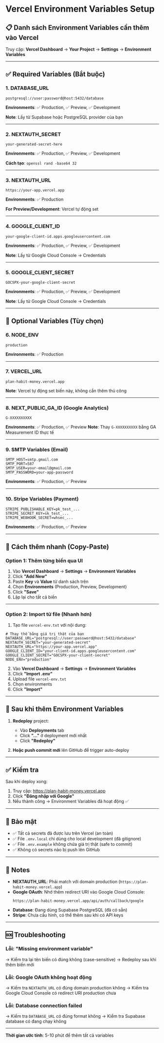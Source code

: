 # Vercel Environment Variables Setup

## 📋 Danh sách Environment Variables cần thêm vào Vercel

Truy cập: **Vercel Dashboard** → **Your Project** → **Settings** → **Environment Variables**

---

## ✅ Required Variables (Bắt buộc)

### 1. DATABASE_URL
```
postgresql://user:password@host:5432/database
```
**Environments**: ✅ Production, ✅ Preview, ✅ Development

**Note**: Lấy từ Supabase hoặc PostgreSQL provider của bạn

---

### 2. NEXTAUTH_SECRET
```
your-generated-secret-here
```
**Environments**: ✅ Production, ✅ Preview, ✅ Development

**Cách tạo**: `openssl rand -base64 32`

---

### 3. NEXTAUTH_URL
```
https://your-app.vercel.app
```
**Environments**: ✅ Production

**For Preview/Development**: Vercel tự động set

---

### 4. GOOGLE_CLIENT_ID
```
your-google-client-id.apps.googleusercontent.com
```
**Environments**: ✅ Production, ✅ Preview, ✅ Development

**Note**: Lấy từ Google Cloud Console → Credentials

---

### 5. GOOGLE_CLIENT_SECRET
```
GOCSPX-your-google-client-secret
```
**Environments**: ✅ Production, ✅ Preview, ✅ Development

**Note**: Lấy từ Google Cloud Console → Credentials

---

## 🔧 Optional Variables (Tùy chọn)

### 6. NODE_ENV
```
production
```
**Environments**: ✅ Production

---

### 7. VERCEL_URL
```
plan-habit-money.vercel.app
```
**Note**: Vercel tự động set biến này, không cần thêm thủ công

---

### 8. NEXT_PUBLIC_GA_ID (Google Analytics)
```
G-XXXXXXXXXX
```
**Environments**: ✅ Production, ✅ Preview
**Note**: Thay `G-XXXXXXXXXX` bằng GA Measurement ID thực tế

---

### 9. SMTP Variables (Email)
```
SMTP_HOST=smtp.gmail.com
SMTP_PORT=587
SMTP_USER=your-email@gmail.com
SMTP_PASSWORD=your-app-password
```
**Environments**: ✅ Production, ✅ Preview

---

### 10. Stripe Variables (Payment)
```
STRIPE_PUBLISHABLE_KEY=pk_test_...
STRIPE_SECRET_KEY=sk_test_...
STRIPE_WEBHOOK_SECRET=whsec_...
```
**Environments**: ✅ Production, ✅ Preview

---

## 🚀 Cách thêm nhanh (Copy-Paste)

### Option 1: Thêm từng biến qua UI

1. Vào **Vercel Dashboard** → **Settings** → **Environment Variables**
2. Click **"Add New"**
3. Paste **Key** và **Value** từ danh sách trên
4. Chọn **Environments** (Production, Preview, Development)
5. Click **"Save"**
6. Lặp lại cho tất cả biến

---

### Option 2: Import từ file (Nhanh hơn)

1. Tạo file `vercel-env.txt` với nội dung:

```env
# Thay thế bằng giá trị thật của bạn
DATABASE_URL="postgresql://user:password@host:5432/database"
NEXTAUTH_SECRET="your-generated-secret"
NEXTAUTH_URL="https://your-app.vercel.app"
GOOGLE_CLIENT_ID="your-client-id.apps.googleusercontent.com"
GOOGLE_CLIENT_SECRET="GOCSPX-your-client-secret"
NODE_ENV="production"
```

2. Vào **Vercel Dashboard** → **Settings** → **Environment Variables**
3. Click **"Import .env"**
4. Upload file `vercel-env.txt`
5. Chọn environments
6. Click **"Import"**

---

## 🔄 Sau khi thêm Environment Variables

1. **Redeploy** project:
   - Vào **Deployments** tab
   - Click **"..."** ở deployment mới nhất
   - Click **"Redeploy"**

2. **Hoặc push commit mới** lên GitHub để trigger auto-deploy

---

## ✅ Kiểm tra

Sau khi deploy xong:

1. Truy cập: https://plan-habit-money.vercel.app
2. Click **"Đăng nhập với Google"**
3. Nếu thành công → Environment Variables đã hoạt động ✅

---

## 🔐 Bảo mật

- ✅ Tất cả secrets đã được lưu trên Vercel (an toàn)
- ✅ File `.env.local` chỉ dùng cho local development (đã gitignore)
- ✅ File `.env.example` không chứa giá trị thật (safe to commit)
- ✅ Không có secrets nào bị push lên GitHub

---

## 📝 Notes

- **NEXTAUTH_URL**: Phải match với domain production (`https://plan-habit-money.vercel.app`)
- **Google OAuth**: Nhớ thêm redirect URI vào Google Cloud Console:
  ```
  https://plan-habit-money.vercel.app/api/auth/callback/google
  ```
- **Database**: Đang dùng Supabase PostgreSQL (đã có sẵn)
- **Stripe**: Chưa cấu hình, có thể thêm sau khi có API keys

---

## 🆘 Troubleshooting

### Lỗi: "Missing environment variable"
→ Kiểm tra lại tên biến có đúng không (case-sensitive)
→ Redeploy sau khi thêm biến mới

### Lỗi: Google OAuth không hoạt động
→ Kiểm tra `NEXTAUTH_URL` có đúng domain production không
→ Kiểm tra Google Cloud Console có redirect URI production chưa

### Lỗi: Database connection failed
→ Kiểm tra `DATABASE_URL` có đúng format không
→ Kiểm tra Supabase database có đang chạy không

---

**Thời gian ước tính**: 5-10 phút để thêm tất cả variables

